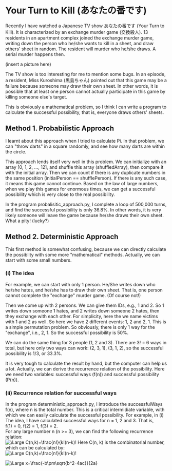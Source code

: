 # Your Turn to Kill (あなたの番です)

Recently I have watched a Japanese TV show あなたの番です (Your Turn to Kill). It is characterized by an exchange murder game (交換殺人). 13 residents in 
an apartment complex joined the exchange murder game, writing down the person who he/she wants to kill in a sheet, and draw others' sheet in random.
The resident will murder who he/she draws. A serial murder happens then.  

(insert a picture here)

The TV show is too interesting for me to mention some bugs. In an episode, a resident, Miss Kuroshima (黒島ちゃん) pointed out that this game may be a failure because
someone may draw their own sheet. In other words, it is possible that at least one person cannot actually participate in this game by killing someone else's target.

This is obviously a mathematical problem, so I think I can write a program to calculate the successful possibility, that is, everyone draws others' sheets.

## Method 1. Probabilistic Approach

I learnt about this approach when I tried to calculate Pi. In that problem, we can "throw darts" in a square randomly, and see how many darts are within the circle.

This approach lends itself very well in this problem. We can initialize with an array [0, 1, 2, ..., 12], and shuffle this array (shuffledArray), then compare it with the initial array. Then we can count if there is any duplicate numbers in the same position (initialPerson == shufflePerson). If there is any such case, it means this game cannot continue. Based on the law of large numbers, when we play this games for enormous times, we can get a successful possibility which is very close to the real possibility.

In the program probalisitic_approach.py, I complete a loop of 500,000 turns, and find the successful possibility is only 36.8%. In other words, it is very likely someone will leave the game because he/she draws their own sheet. What a pity! (lucky?)

## Method 2. Deterministic Approach

This first method is somewhat confusing, because we can directly calculate the possiblity with some more "mathematical" methods. Actually, we can start with some small numbers.

### (i) The idea
For example, we can start with only 1 person. He/She writes down who he/she hates, and he/she has to draw their own sheet. That is, one person cannot complete the
"exchange" murder game. (Of course not!)

Then we come up with 2 persons. We can give them IDs, e.g., 1 and 2. So 1 writes down someone 1 hates, and 2 writes down someone 2 hates, then they exchange with each other. For simplicity, here the we name victims with 1 and 2 as well. So here we have 2 different events: 1, 2 and 2, 1. This is a simple permutation problem. So obviously, there is only 1 way for the "exchange", i.e., 2, 1. So the successful possibility is 50%.

We can do the same thing for 3 people (1, 2 and 3). There are 3! = 6 ways in total, but here only two ways can work: (2, 3, 1), (3, 1, 2), so the successful possibility is 1/3, or 33.3%.

It is very tough to calculate the result by hand, but the computer can help us a lot. Actually, we can derive the recurrence relation of the possibility. Here we need two variables: successful ways (f(n)) and successful possibility (P(n)).

### (ii) Recurrence relation for successful ways

In the program deterministic_approach.py, I introduce the successfulWays f(n), where n is the total number. This is a critical intermidiate variable, with which we can easily calculate the successful possibility. For example, in (i) The idea, I have calculated successful ways for n = 1, 2 and 3. That is,  
f(1) = 0,  f(2) = 1,  f(3) = 2.  
For any large number n (n >= 3), we can find the following recurrence relation:    
![\Large C(n,k)=\frac{n!}{k!(n-k)!](https://latex.codecogs.com/svg.image?f(n)=n!-C(n,n)-C(n,n-1)*f(n-1)-C(n,n-2)*f(n-2)-...-C(n,2)*f(2))     
Here C(n, k) is the combinatorial number, which can be calculated by:  
![\Large C(n,k)=\frac{n!}{k!(n-k)!](https://latex.codecogs.com/svg.latex?\Large&space;C(n,k)=\frac{n!}{k!(n-k)!})






![\Large x=\frac{-b\pm\sqrt{b^2-4ac}}{2a}](https://latex.codecogs.com/svg.latex?\Large&space;x=\frac{b\pm\sqrt{b^2-4ac}}{2a})


